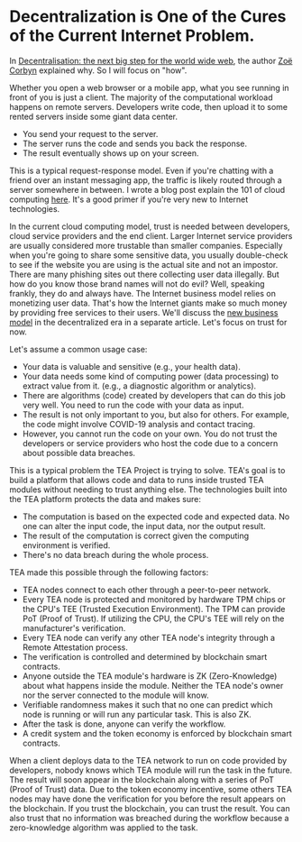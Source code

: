 # Decentralization is One of the Cures of the Current Internet Problem.

In [Decentralisation: the next big step for the world wide web](https://www.theguardian.com/technology/2018/sep/08/decentralisation-next-big-step-for-the-world-wide-web-dweb-data-internet-censorship-brewster-kahle), the author [Zoë Corbyn](https://www.theguardian.com/profile/zoe-corbyn) explained why. So I will focus on "how".

Whether you open a web browser or a mobile app, what you see running in front of you is just a client. The majority of the computational workload happens on remote servers. Developers write code, then upload it to some rented servers inside some giant data center. 

- You send your request to the server.
- The server runs the code and sends you back the response.
- The result eventually shows up on your screen. 

This is a typical request-response model. Even if you're chatting with a friend over an instant messaging app, the traffic is likely routed through a server somewhere in between. I wrote a blog post explain the 101 of cloud computing [here](https://medium.com/@pushbar/nste1-of-n-what-happened-after-you-click-a-submit-button-79f84b8c4f3e). It's a good primer if you're very new to Internet technologies.

In the current cloud computing model, trust is needed between developers, cloud service providers and the end client. Larger Internet service providers are usually considered more trustable than smaller companies. Especially when you're going to share some sensitive data, you usually double-check to see if the website you are using is the actual site and not an impostor. There are many phishing sites out there collecting user data illegally. But how do you know those brand names will not do evil? Well, speaking frankly, they do and always have. The Internet business model relies on monetizing user data. That's how the Internet giants make so much money by providing free services to their users. We'll discuss the [new business model](New_business_models.md) in the decentralized era in a separate article. Let's focus on trust for now.

Let's assume a common usage case:

- Your data is valuable and sensitive (e.g., your health data). 
- Your data needs some kind of computing power (data processing) to extract value from it. (e.g., a diagnostic algorithm or analytics).
- There are algorithms (code) created by developers that can do this job very well. You need to run the code with your data as input.
- The result is not only important to you, but also for others. For example, the code might involve COVID-19 analysis and contact tracing.
- However, you cannot run the code on your own. You do not trust the developers or service providers who host the code due to a concern about possible data breaches.

This is a typical problem the TEA Project is trying to solve. TEA's goal is to build a platform that allows code and data to runs inside trusted TEA modules without needing to trust anything else. The technologies built into the TEA platform protects the data and makes sure:

- The computation is based on the expected code and expected data. No one can alter the input code, the input data, nor the output result.
- The result of the computation is correct given the computing environment is verified.
- There's no data breach during the whole process.

TEA made this possible through the following factors:

- TEA nodes connect to each other through a peer-to-peer network.
- Every TEA node is protected and monitored by hardware TPM chips or the CPU's TEE (Trusted Execution Environment). The TPM can provide PoT (Proof of Trust). If utilizing the CPU, the CPU's TEE will rely on the manufacturer's verification.  
- Every TEA node can verify any other TEA node's integrity through a Remote Attestation process.
- The verification is controlled and determined by blockchain smart contracts. 
- Anyone outside the TEA module's hardware is ZK (Zero-Knowledge) about what happens inside the module. Neither the TEA node's owner nor the server connected to the module will know.
- Verifiable randomness makes it such that no one can predict which node is running or will run any particular task. This is also ZK.
- After the task is done, anyone can verify the workflow.
- A credit system and the token economy is enforced by blockchain smart contracts.

When a client deploys data to the TEA network to run on code provided by developers, nobody knows which TEA module will run the task in the future. The result will soon appear in the blockchain along with a series of PoT (Proof of Trust) data. Due to the token economy incentive, some others TEA nodes may have done the verification for you before the result appears on the blockchain. If you trust the blockchain, you can trust the result. You can also trust that no information was breached during the workflow because a zero-knowledge algorithm was applied to the task.


